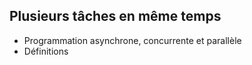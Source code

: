 ## Plusieurs tâches en même temps

* Programmation asynchrone, concurrente et parallèle
* Définitions

